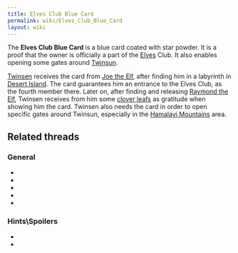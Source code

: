 ```yaml
---
title: Elves Club Blue Card
permalink: wiki/Elves_Club_Blue_Card
layout: wiki
---
```


The **Elves Club Blue Card** is a blue card coated with star powder. It
is a proof that the owner is officially a part of the
[Elves](Elf "wikilink") Club. It also enables opening some gates around
[Twinsun](Twinsun "wikilink").

[Twinsen](Twinsen "wikilink") receives the card from [Joe the
Elf](Joe_the_Elf "wikilink"), after finding him in a labyrinth in
[Desert Island](Desert_Island "wikilink"). The card guarantees him an
entrance to the Elves Club, as the fourth member there. Later on, after
finding and releasing [Raymond the Elf](Raymond_the_Elf "wikilink"),
Twinsen receives from him some [clover leafs](clover_leaf "wikilink") as
gratitude when showing him the card. Twinsen also needs the card in
order to open specific gates around Twinsun, especially in the [Hamalayi
Mountains](Hamalayi_Mountains "wikilink") area.

## Related threads

### General

- 

- 

- 

- 

- 

### Hints\Spoilers

- 

- 

